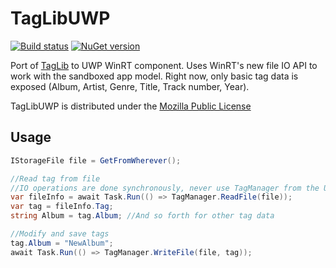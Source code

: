 # TagLibUWP

[![Build status](https://ci.appveyor.com/api/projects/status/4gd0dmwjwuvon82w?svg=true)](https://ci.appveyor.com/project/albertofustinoni/taglibuwp)
[![NuGet version](https://badge.fury.io/nu/TagLibUWP.svg)](https://badge.fury.io/nu/TagLibUWP)

Port of [TagLib](http://taglib.org/) to UWP WinRT component. Uses WinRT's new file IO API to work with the sandboxed app model.
Right now, only basic tag data is exposed (Album, Artist, Genre, Title, Track number, Year).

TagLibUWP is distributed under the [Mozilla Public License](https://www.mozilla.org/media/MPL/2.0/index.815ca599c9df.txt)

## Usage

```csharp
IStorageFile file = GetFromWherever();

//Read tag from file
//IO operations are done synchronously, never use TagManager from the UI thread.
var fileInfo = await Task.Run(() => TagManager.ReadFile(file));
var tag = fileInfo.Tag;
string Album = tag.Album; //And so forth for other tag data

//Modify and save tags
tag.Album = "NewAlbum";
await Task.Run(() => TagManager.WriteFile(file, tag));
```
